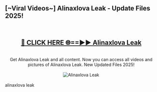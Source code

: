<h2>[~Viral Videos~] Alinaxlova Leak - Update Files 2025!</h2>
<br>
<div align="center">
<h2><a href="https://betterlinks.top/A2PfLJ" rel="nofollow">🔴 CLICK HERE 🌐==►► Alinaxlova Leak</a></h2>
<br>
Get Alinaxlova Leak and all content. Now you can access all videos and pictures of Alinaxlova Leak. New Updated Files 2025!
<br>
<br>
<a href="https://betterlinks.top/A2PfLJ" rel="nofollow" data-target="animated-image.originalLink"><img src="https://i.ibb.co.com/WyWwxjT/player-gif2.gif" alt="Alinaxlova Leak" style="max-width: 100%; display: inline-block;" data-target="animated-image.originalImage"></a>
</div>
<br>
alinaxlova leak